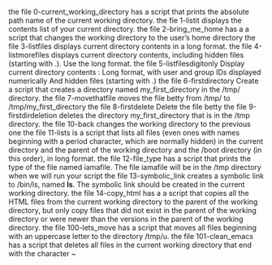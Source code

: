 the file 0-current_working_directory has a script that prints the absolute path name of the current working directory.
the fie 1-listit displays the contents list of your current directory.
the file 2-bring_me_home has a a script that changes the working directory to the user’s home directory
the file 3-listfiles displays current directory contents in a long format.
the file 4-listmorefiles displays current directory contents, including hidden files (starting with .). Use the long format.
the file 5-listfilesdigitonly Display current directory contents : Long format, with user and group IDs displayed numerically And hidden files (starting with .) 
the file 6-firstdirectory Create a script that creates a directory named my_first_directory in the /tmp/ directory.
the file 7-movethatfile moves the file betty from /tmp/ to /tmp/my_first_directory
the file 8-firstdelete Delete the file betty
the file 9-firstdirdeletion deletes the directory my_first_directory that is in the /tmp directory.
the file 10-back changes the working directory to the previous one
the file 11-lists is a script that lists all files (even ones with names beginning with a period character, which are normally hidden) in the current directory and the parent of the working directory and the /boot directory (in this order), in long format.
the file 12-file_type has a script that prints the type of the file named iamafile. The file iamafile will be in the /tmp directory when we will run your script
the file 13-symbolic_link creates  a symbolic link to /bin/ls, named __ls__. The symbolic link should be created in the current working directory.
the file 14-copy_html has a a script that copies all the HTML files from the current working directory to the parent of the working directory, but only copy files that did not exist in the parent of the working directory or were newer than the versions in the parent of the working directory.
the file 100-lets_move has a script that moves all files beginning with an uppercase letter to the directory /tmp/u.
the file 101-clean_emacs has a script that deletes all files in the current working directory that end with the character ~ 
